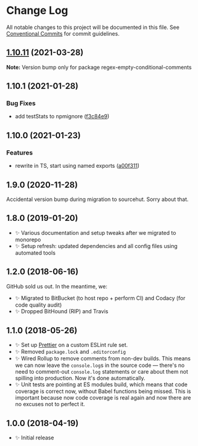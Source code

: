 # Change Log

All notable changes to this project will be documented in this file.
See [Conventional Commits](https://conventionalcommits.org) for commit guidelines.

## [1.10.11](https://github.com/codsen/codsen/compare/regex-empty-conditional-comments@1.10.10...regex-empty-conditional-comments@1.10.11) (2021-03-28)

**Note:** Version bump only for package regex-empty-conditional-comments





## 1.10.1 (2021-01-28)

### Bug Fixes

- add testStats to npmignore ([f3c84e9](https://github.com/codsen/codsen/commit/f3c84e95afc5514214312f913692d85b2e12eb29))

## 1.10.0 (2021-01-23)

### Features

- rewrite in TS, start using named exports ([a00f311](https://github.com/codsen/codsen/commit/a00f311e1b69db5600787dd229bf53ea8e9af801))

## 1.9.0 (2020-11-28)

Accidental version bump during migration to sourcehut. Sorry about that.

## 1.8.0 (2019-01-20)

- ✨ Various documentation and setup tweaks after we migrated to monorepo
- ✨ Setup refresh: updated dependencies and all config files using automated tools

## 1.2.0 (2018-06-16)

GitHub sold us out. In the meantime, we:

- ✨ Migrated to BitBucket (to host repo + perform CI) and Codacy (for code quality audit)
- ✨ Dropped BitHound (RIP) and Travis

## 1.1.0 (2018-05-26)

- ✨ Set up [Prettier](https://prettier.io) on a custom ESLint rule set.
- ✨ Removed `package.lock` and `.editorconfig`
- ✨ Wired Rollup to remove comments from non-dev builds. This means we can now leave the `console.log`s in the source code — there's no need to comment-out `console.log` statements or care about them not spilling into production. Now it's done automatically.
- ✨ Unit tests are pointing at ES modules build, which means that code coverage is correct now, without Babel functions being missed. This is important because now code coverage is real again and now there are no excuses not to perfect it.

## 1.0.0 (2018-04-19)

- ✨ Initial release
